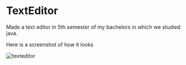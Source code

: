 # TextEditor
Made a text editor in 5th semester of my bachelors in which we studied java.

Here is a screenshot of how it looks

![texteditor](https://user-images.githubusercontent.com/22034866/35579109-e5892886-060b-11e8-83da-17b2b2ad9f61.jpg)

